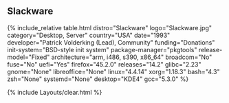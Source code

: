 ## Slackware
{% include_relative table.html distro="Slackware" logo="Slackware.jpg" category="Desktop, Server" country="USA" date="1993" developer="Patrick Volderking (Lead), Community" funding="Donations" init-system="BSD-style init system" package-manager="pkgtools" release-model="Fixed" architecture="arm, i486, s390, x86_64" broadcom="No" fuse="No" uefi="Yes" firefox="45.2.0" releases="14.2" glibc="2.23" gnome="None" libreoffice="None" linux="4.4.14" xorg="1.18.3" bash="4.3" zsh="None" systemd="None" desktop="KDE4" gcc="5.3.0" %}

{% include Layouts/clear.html %}
